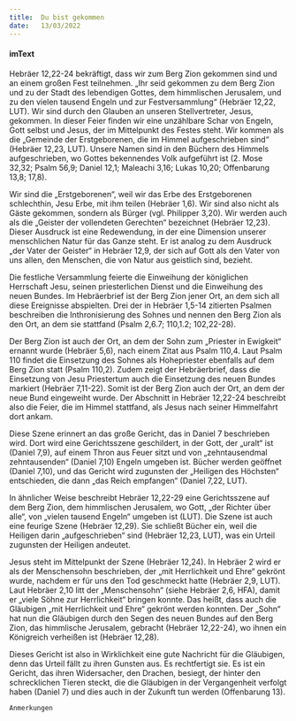 ```yaml
---
title:  Du bist gekommen
date:   13/03/2022
---
```


#### imText

Hebräer 12,22-24 bekräftigt, dass wir zum Berg Zion gekommen sind und an einem großen Fest teilnehmen. „Ihr seid gekommen zu dem Berg Zion und zu der Stadt des lebendigen Gottes, dem himmlischen Jerusalem, und zu den vielen tausend Engeln und zur Festversammlung“ (Hebräer 12,22, LUT). Wir sind durch den Glauben an unseren Stellvertreter, Jesus, gekommen. In dieser Feier finden wir eine unzählbare Schar von Engeln, Gott selbst und Jesus, der im Mittelpunkt des Festes steht. Wir kommen als die „Gemeinde der Erstgeborenen, die im Himmel aufgeschrieben sind“ (Hebräer 12,23, LUT). Unsere Namen sind in den Büchern des Himmels aufgeschrieben, wo Gottes bekennendes Volk aufgeführt ist (2. Mose 32,32; Psalm 56,9; Daniel 12,1; Maleachi 3,16; Lukas 10,20; Offenbarung 13,8; 17,8).

Wir sind die „Erstgeborenen“, weil wir das Erbe des Erstgeborenen schlechthin, Jesu Erbe, mit ihm teilen (Hebräer 1,6). Wir sind also nicht als Gäste gekommen, sondern als Bürger (vgl. Philipper 3,20). Wir werden auch als die „Geister der vollendeten Gerechten“ bezeichnet (Hebräer 12,23). Dieser Ausdruck ist eine Redewendung, in der eine Dimension unserer menschlichen Natur für das Ganze steht. Er ist analog zu dem Ausdruck „der Vater der Geister“ in Hebräer 12,9, der sich auf Gott als den Vater von uns allen, den Menschen, die von Natur aus geistlich sind, bezieht.

Die festliche Versammlung feierte die Einweihung der königlichen Herrschaft Jesu, seinen priesterlichen Dienst und die Einweihung des neuen Bundes. Im Hebräerbrief ist der Berg Zion jener Ort, an dem sich all diese Ereignisse abspielten. Drei der in Hebräer 1,5-14 zitierten Psalmen beschreiben die Inthronisierung des Sohnes und nennen den Berg Zion als den Ort, an dem sie stattfand (Psalm 2,6.7; 110,1.2; 102,22-28).

Der Berg Zion ist auch der Ort, an dem der Sohn zum „Priester in Ewigkeit“ ernannt wurde (Hebräer 5,6), nach einem Zitat aus Psalm 110,4. Laut Psalm 110 findet die Einsetzung des Sohnes als Hohepriester ebenfalls auf dem Berg Zion statt (Psalm 110,2). Zudem zeigt der Hebräerbrief, dass die Einsetzung von Jesu Priestertum auch die Einsetzung des neuen Bundes markiert (Hebräer 7,11-22). Somit ist der Berg Zion auch der Ort, an dem der neue Bund eingeweiht wurde. Der Abschnitt in Hebräer 12,22-24 beschreibt also die Feier, die im Himmel stattfand, als Jesus nach seiner Himmelfahrt dort ankam.

Diese Szene erinnert an das große Gericht, das in Daniel 7 beschrieben wird. Dort wird eine Gerichtsszene geschildert, in der Gott, der „uralt“ ist (Daniel 7,9), auf einem Thron aus Feuer sitzt und von „zehntausendmal zehntausenden“ (Daniel 7,10) Engeln umgeben ist. Bücher werden geöffnet (Daniel 7,10), und das Gericht wird zugunsten der „Heiligen des Höchsten“ entschieden, die dann „das Reich empfangen“ (Daniel 7,22, LUT).

In ähnlicher Weise beschreibt Hebräer 12,22-29 eine Gerichtsszene auf dem Berg Zion, dem himmlischen Jerusalem, wo Gott, „der Richter über alle“, von „vielen tausend Engeln“ umgeben ist (LUT). Die Szene ist auch eine feurige Szene (Hebräer 12,29). Sie schließt Bücher ein, weil die Heiligen darin „aufgeschrieben“ sind (Hebräer 12,23, LUT), was ein Urteil zugunsten der Heiligen andeutet.

Jesus steht im Mittelpunkt der Szene (Hebräer 12,24). In Hebräer 2 wird er als der Menschensohn beschrieben, der „mit Herrlichkeit und Ehre“ gekrönt wurde, nachdem er für uns den Tod geschmeckt hatte (Hebräer 2,9, LUT). Laut Hebräer 2,10 litt der „Menschensohn“ (siehe Hebräer 2,6, HFA), damit er „viele Söhne zur Herrlichkeit“ bringen konnte. Das heißt, dass auch die Gläubigen „mit Herrlichkeit und Ehre“ gekrönt werden konnten. Der „Sohn“ hat nun die Gläubigen durch den Segen des neuen Bundes auf den Berg Zion, das himmlische Jerusalem, gebracht (Hebräer 12,22-24), wo ihnen ein Königreich verheißen ist (Hebräer 12,28).

Dieses Gericht ist also in Wirklichkeit eine gute Nachricht für die Gläubigen, denn das Urteil fällt zu ihren Gunsten aus. Es rechtfertigt sie. Es ist ein Gericht, das ihren Widersacher, den Drachen, besiegt, der hinter den schrecklichen Tieren steckt, die die Gläubigen in der Vergangenheit verfolgt haben (Daniel 7) und dies auch in der Zukunft tun werden (Offenbarung 13).


`Anmerkungen`
